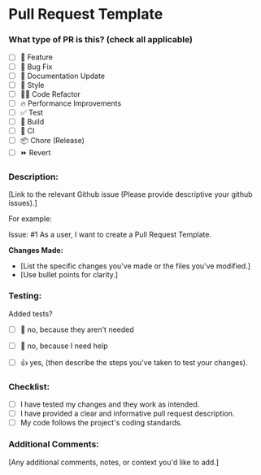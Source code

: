 # Pull Request Template

### What type of PR is this? (check all applicable)

- [ ] 🍕 Feature
- [ ] 🐛 Bug Fix
- [ ] 📝 Documentation Update
- [ ] 🎨 Style
- [ ] 🧑‍💻 Code Refactor
- [ ] 🔥 Performance Improvements
- [ ] ✅ Test
- [ ] 🤖 Build
- [ ] 🔁 CI
- [ ] 📦 Chore (Release)
- [ ] ⏩ Revert

### Description:

[Link to the relevant Github issue (Please provide descriptive your github issues).]

For example:

Issue: #1 As a user, I want to create a Pull Request Template.

**Changes Made:**

- [List the specific changes you've made or the files you've modified.]
- [Use bullet points for clarity.]

### Testing:

Added tests?

- [ ] 🙅 no, because they aren't needed
- [ ] 🙋 no, because I need help
- [ ] 👍 yes, (then describe the steps you've taken to test your changes).



### Checklist:

- [ ] I have tested my changes and they work as intended.
- [ ] I have provided a clear and informative pull request description.
- [ ] My code follows the project's coding standards.

### Additional Comments:

[Any additional comments, notes, or context you'd like to add.]